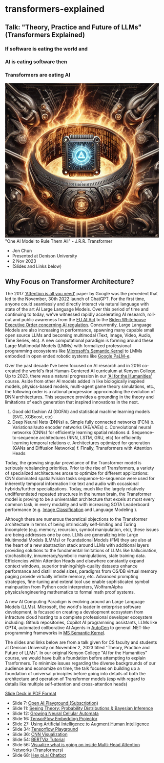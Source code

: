 # transformers-explained

## Talk: "Theory, Practice and Future of LLMs" (Transformers Explained)

### If software is eating the world and
### AI is eating software then
### Transformers are eating AI

![One AI Model to Rule Them All: Transformers](one_ai_model_to_rule_transformers_20231103.jpg)
"One AI Model to Rule Them All" - J.R.R. Transformer

* Jon Chun
* Presented at Denison University
* 2 Nov 2023
* (Slides and Links below)


## <b>Why Focus on Transformer Architecture?</b>

The 2017 <a href="https://arxiv.org/abs/1706.03762">'Attention is all you need'</a> paper by Google was the precedent that led to the November, 30th 2022 launch of ChatGPT. For the first time, anyone could seamlessly and directly interact via natural language with state of the art AI Large Language Models. Over this period of time and continuing to today, we've witnessed rapidly accelerating AI research, roll-out and public awareness from the <a href="https://www.artificial-intelligence-act.com/">EU AI Act</a> to the <a href="https://www.whitehouse.gov/briefing-room/statements-releases/2023/10/30/fact-sheet-president-biden-issues-executive-order-on-safe-secure-and-trustworthy-artificial-intelligence/">Biden Whitehouse Executive Order concerning AI regulation</a>. Concurrently, Large Language Models are also increasing in performance, spawning many capable small open source LLMs and becoming multimodal (Text, Image, Video, Audio, Time Series, etc). A new computational paradigm is forming around these Large Multimodal Models (LMMs) with formalized professional programming ecosystems like <a href="https://github.com/microsoft/semantic-kernel">Microsoft's Semantic Kernel</a> to LMMs embodied in open ended robotic systems like <a href="https://palm-e.github.io/">Google PaLM-e</a>.

Over the past decade I've been focused on AI research and in 2016 co-created the world's first Human-Centered AI curriculum at Kenyon College. Up to 2023, there was a natural progression in our <a href="https://aiforthehumanities.wordpress.com/">'AI for the Humanities'</a> course. Aside from other AI models added in like biologically inspired models, physics-based models, multi-agent game theory simulations, etc., the following order is a rational progression approximating the evolution of DNN architectures. This sequence provides a grounding in the theory and limitations of each generation that inspired innovations in the next.

1. Good old fashion AI (GOFAI) and statistical machine learning models (SVC, XGBoost, etc)
2. Deep Neural Nets (DNNs)
a. Simple fully connected networks (FCN)
b. Variational/auto encoder networks (AE/VAEs)
c. Convolutional neural networks (CNNs) for efficiently learning spatial relations
d. Sequence-to-sequence architectures (RNN, LSTM, GRU, etc) for efficiently learning temporal relations
e. Architectures optimized for generation (GANs and Diffusion Networks)
f. Finally, Transformers with Attention Heads

Today, the growing singular prevelance of the Transformer model is seriously rebalancing priorities. Prior to the rise of Transformers, a variety of specialized architectures arose to optimize for different applications: CNN dominated spatial/vision tasks sequence-to-sequence were used for inherently temporal information like text and audio with occasional hybrids/further specializations. Today, much like the largely relatively undifferentiated repeated structures in the human brain, the Transformer model is proving to be a universalist architecture that excels at most every common task, in every modality and with increasing SOTA Leaderboard performance (e.g. <a href="https://paperswithcode.com/task/image-classification">Image Classification</a> and <a ref="https://paperswithcode.com/task/language-modelling">Language Modeling</a> ).

Although there are numerous theoretical objections to the Transformer architecture in terms of being intrinsically self-limiting and Turing Incomplete (e.g. memory, recursion, symbol manipulation, etc), these issues are being addresses one by one. LLMs are generalizing into Large Multimodal Models (LMMs) or Foundational Models (FM) they are also at the heart of a new abstraction stack around LLMs with additional layers providing solutions to the fundamental limitations of LLMs like hallucination, stochasiticity, innumeracy/symbolic manipulations, stale training data. Efficiencies within Attention Heads and elsewhere constantly expand context windows, superior training/high-quality datasets enhance performance and distill model sizes, paradigms from OS/DB virtual memory paging provide virtually infinite memory, etc. Advanced prompting strategies, fine-tuning and exteral tool use enable sophisticated symbol mainpuation from Python code interpreters, WolframAlpha physics/engineering mathematics to formal math proof systems.

A new AI Computing Paradigm is evolving around an Large Language Models (LLMs). Microsoft, the world's leader in enterprise software development, is focused on creating a development ecosystem from infracture cloud hosting to a complete professional developer ecosystem including: Github repositories, Copilot AI programming assistants, LLMs like GPT4, automated collborative AI Agents in <a href="https://www.microsoft.com/en-us/research/blog/autogen-enabling-next-generation-large-language-model-applications/ ">AutoGen</a> to general .NET-like programming frameworks in <a href="https://learn.microsoft.com/en-us/semantic-kernel/overview/">MS Semantic Kernel</a>. 

The slides and links below are from a talk given for CS faculty and students at Denison University on November 2, 2023 titled "Theory, Practice and Future of LLMs". In our original Kenyon College "AI for the Humanities" course, we would have built a foundation before attempting to explain Tranformers. To minimize issues regarding the diverse backgrounds of our audience and economize on time, the talk focuses on building up a foundation of universal principles before going into details of both the architecture and operation of Transformer models (esp with regard to details like multiple self-attention and cross-attention heads)

<a href="./Theory_Practice_and_Future_of_LLMs_20231102.pdf">Slide Deck in PDF Format</a>

* Slide 7: <a href="https://platform.openai.com/playground">Open AI Playground (Subscription)</a>
* Slide 11: <a href="https://seeing-theory.brown.edu/bayesian-inference/index.html#section1">Seeing Theory: Probability Distributions & Bayesian Inference</a>
* Slide 12: <a href="https://distill.pub/2020/growing-ca/">Growing Neural Cellular Automata</a>
* Slide 16: <a href="https://projector.tensorflow.org/">TensorFlow Embedding Projector</a>
* Slide 27: <a href="https://distill.pub/2017/aia/">Using Artificial Intelligence to Augment Human Intelligence</a>
* Slide 34: <a href="https://playground.tensorflow.org/">Tensorflow Playground</a>
* Slide 36: <a href="https://adamharley.com/nn_vis/cnn/3d.html">CNN Visualization</a>
* Slide 54: <a href="https://colab.research.google.com/drive/1hXIQ77A4TYS4y3UthWF-Ci7V7vVUoxmQ?usp=sharing">BERTViz Tutorial</a>
* Slide 56: <a href="https://www.youtube.com/watch?v=lmepFoddjgQ&t=180s">Visualize what is going on inside Multi-Head Attention Networks (Transformers)</a>
* Slide 68: <a href="https://pi.ai/home">Hey pi.ai Chatbot</a>
